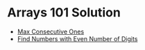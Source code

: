 # Arrays 101 Solution

- [Max Consecutive Ones](./Max_Consecutive_Ones)
- [Find Numbers with Even Number of Digits](./Find_Numbers_with_Even_Number_of_Digits)